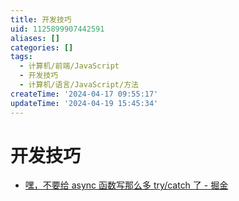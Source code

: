 ```yaml
---
title: 开发技巧
uid: 1125899907442591
aliases: []
categories: []
tags:
  - 计算机/前端/JavaScript
  - 开发技巧
  - 计算机/语言/JavaScript/方法
createTime: '2024-04-17 09:55:17'
updateTime: '2024-04-19 15:45:34'
---
```


# 开发技巧

- [嘿，不要给 async 函数写那么多 try/catch 了 - 掘金](https://juejin.cn/post/6844903886898069511)
